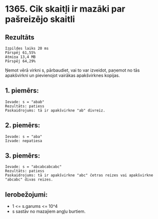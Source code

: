 # 1365. Cik skaitļi ir mazāki par pašreizējo skaitli


## Rezultāts
```
Izpildes laiks 20 ms
Pārspēj 61,55%
Atmiņa 13,4 MB
Pārspēj 64,29%
```
Ņemot vērā virkni s, pārbaudiet, vai to var izveidot, paņemot no tās apakšvirkni un pievienojot vairākas apakšvirknes kopijas.

 

## 1. piemērs:
```
Ievade: s = "abab"
Rezultāts: patiess
Paskaidrojums: tā ir apakšvirkne "ab" divreiz.
```
## 2. piemērs:
```
Ievade: s = "aba"
Izvade: nepatiesa
```

## 3. piemērs:
```
Ievade: s = "abcabcabcabc"
Rezultāts: patiess
Paskaidrojums: tā ir apakšvirkne "abc" četras reizes vai apakšvirkne "abcabc" divas reizes.
  ```

## Ierobežojumi:

- 1 <= s.garums <= 10^4
- s sastāv no mazajiem angļu burtiem.